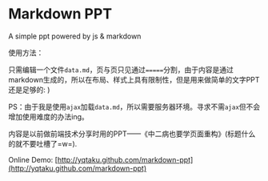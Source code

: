 Markdown PPT
===========

A simple ppt powered by js &amp; markdown 

使用方法：

只需编辑一个文件`data.md`，页与页只见通过`=====`分割，由于内容是通过markdown生成的，所以在布局、样式上具有限制性，但是用来做简单的文字PPT还是足够的: )

PS：由于我是使用`ajax`加载`data.md`，所以需要服务器环境。寻求不需`ajax`但不会增加使用难度的办法ing。

内容是以前做前端技术分享时用的PPT——《中二病也要学页面重构》(标题什么的就不要吐槽了=w=).

Online Demo: [http://yqtaku.github.com/markdown-ppt](http://yqtaku.github.com/markdown-ppt)
